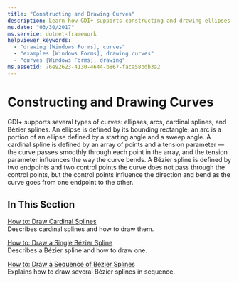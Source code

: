 ```yaml
---
title: "Constructing and Drawing Curves"
description: Learn how GDI+ supports constructing and drawing ellipses, arcs, cardinal splines, and Bézier splines.
ms.date: "03/30/2017"
ms.service: dotnet-framework
helpviewer_keywords: 
  - "drawing [Windows Forms], curves"
  - "examples [Windows Forms], drawing curves"
  - "curves [Windows Forms], drawing"
ms.assetid: 76e92623-4130-4644-b867-faca58bdb3a2
---
```

# Constructing and Drawing Curves

GDI+ supports several types of curves: ellipses, arcs, cardinal splines, and Bézier splines. An ellipse is defined by its bounding rectangle; an arc is a portion of an ellipse defined by a starting angle and a sweep angle. A cardinal spline is defined by an array of points and a tension parameter — the curve passes smoothly through each point in the array, and the tension parameter influences the way the curve bends. A Bézier spline is defined by two endpoints and two control points  the curve does not pass through the control points, but the control points influence the direction and bend as the curve goes from one endpoint to the other.  
  
## In This Section  

[How to: Draw Cardinal Splines](how-to-draw-cardinal-splines.md)  
Describes cardinal splines and how to draw them.  
  
[How to: Draw a Single Bézier Spline](how-to-draw-a-single-bezier-spline.md)  
Describes a Bézier spline and how to draw one.  
  
[How to: Draw a Sequence of Bézier Splines](how-to-draw-a-sequence-of-bezier-splines.md)  
Explains how to draw several Bézier splines in sequence.

